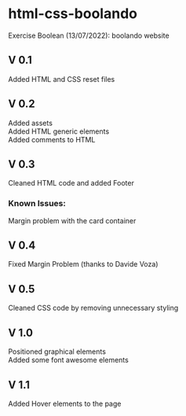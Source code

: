 # html-css-boolando

Exercise Boolean (13/07/2022): boolando website

## V 0.1

Added HTML and CSS reset files 

## V 0.2

Added assets  
Added HTML generic elements  
Added comments to HTML

## V 0.3

Cleaned HTML code and added Footer

### Known Issues: 

Margin problem with the card container

## V 0.4

Fixed Margin Problem (thanks to Davide Voza)

## V 0.5

Cleaned CSS code by removing unnecessary styling

## V 1.0

Positioned graphical elements  
Added some font awesome elements

## V 1.1

Added Hover elements to the page

